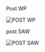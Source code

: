 Post WP

![POST WP](https://github.com/Miftahululum27/SPKUAS_Miftahul_Ulum/assets/114923699/a2f10e3a-181d-41c8-89e4-119314ae997a)

post SAW

![POST SAW](https://github.com/Miftahululum27/SPKUAS_Miftahul_Ulum/assets/114923699/b43cd39f-5a5f-4e10-8565-fb83be7d1432)

